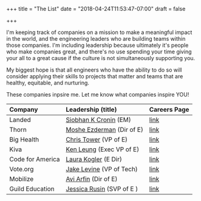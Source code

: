 +++
title = "The List"
date = "2018-04-24T11:53:47-07:00"
draft = false

+++

I'm keeping track of companies on a mission to make a meaningful impact in the
world, and the engineering leaders who are building teams within those companies. 
I'm including leadership because ultimately it's people who make companies great, 
and there's no use spending your time giving your all to a great cause if the 
culture is not simultaneously supporting you.

My biggest hope is that all engineers who have the ability to do so will consider 
applying their skills to projects that matter and teams that are healthy, equitable,
and nurturing.

These companies inpsire me. Let me know what companies inspire YOU!

| Company           | Leadership (title)        | Careers Page                                |
|:------------------|:--------------------------|:--------------------------------------------|
| Landed            | [Siobhan K Cronin](https://www.linkedin.com/in/siobhankcronin/) (EM)     | [link](https://www.landed.com/jobs)         |
| Thorn             | [Moshe Ezderman](https://www.linkedin.com/in/ezderman/) (Dir of E) | [link](https://www.thorn.org/careers/)      |
| Big Health        | [Chris Tower](https://www.linkedin.com/in/christower/) (VP of E)     | [link](https://www.bighealth.com/careers)   |
| Kiva              | [Ken Leung](https://www.linkedin.com/in/kenleung2/) (Exec VP of E)  | [link](https://www.careers.kiva.org/)       |
| Code for America  | [Laura Kogler](https://www.linkedin.com/in/laura-kogler-8a8a6032/) (E Dir) | [link](https://www.codeforamerica.org/jobs) | 
| Vote.org          | [Jake Levine](https://www.linkedin.com/in/jakelevine/) (VP of Tech)  | [link](https://votedotorg.recruiterbox.com/)|
| Mobilize        | [Avi Arfin](https://www.linkedin.com/in/avi-arfin-b0287546/) (Dir of E) | [link](https://join.mobilize.us/jobs) |
| Guild Education | [Jessica Rusin](https://www.linkedin.com/in/jessicarusin/) (SVP of E )| [link](https://www.guildeducation.com/about-us/careers/) |
